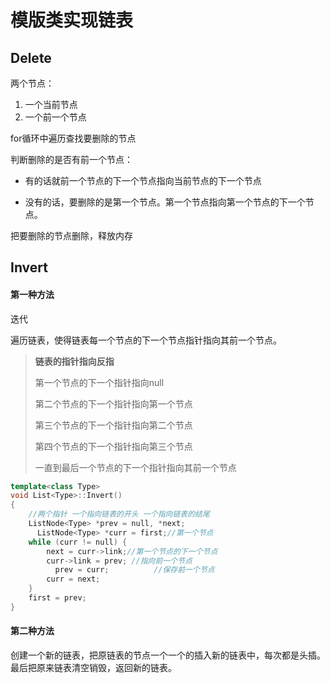 # 模版类实现链表

## Delete

两个节点：

1. 一个当前节点 
2. 一个前一个节点

for循环中遍历查找要删除的节点

判断删除的是否有前一个节点：

- 有的话就前一个节点的下一个节点指向当前节点的下一个节点

- 没有的话，要删除的是第一个节点。第一个节点指向第一个节点的下一个节点。

把要删除的节点删除，释放内存

## Invert

#### 第一种方法

迭代

遍历链表，使得链表每一个节点的下一个节点指针指向其前一个节点。

>**链表的指针指向反指**
>
>第一个节点的下一个指针指向null
>
>第二个节点的下一个指针指向第一个节点
>
>第三个节点的下一个指针指向第二个节点
>
>第四个节点的下一个指针指向第三个节点
>
>一直到最后一个节点的下一个指针指向其前一个节点

```c++
template<class Type>
void List<Type>::Invert()
{
    //两个指针 一个指向链表的开头 一个指向链表的结尾
    ListNode<Type> *prev = null, *next;
	  ListNode<Type> *curr = first;//第一个节点
    while (curr != null) {
        next = curr->link;//第一个节点的下一个节点
        curr->link = prev; //指向前一个节点
	      prev = curr;			//保存前一个节点
        curr = next;
    }
    first = prev;
}
```

#### 第二种方法

创建一个新的链表，把原链表的节点一个一个的插入新的链表中，每次都是头插。最后把原来链表清空销毁，返回新的链表。



